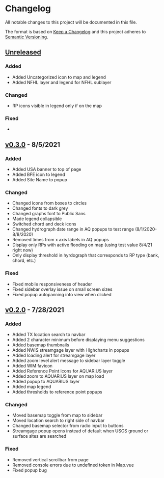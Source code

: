 # Changelog

All notable changes to this project will be documented in this file.

The format is based on [Keep a Changelog](http://keepachangelog.com/en/1.0.0/)
and this project adheres to [Semantic Versioning](http://semver.org/spec/v2.0.0.html).

## [Unreleased](https://github.com/USGS-WiM/Thresholds/tree/dev)

### Added

- Added Uncategorized icon to map and legend
- Added NFHL layer and legend for NFHL sublayer

### Changed

- RP icons visible in legend only if on the map

### Fixed

-

## [v0.3.0](https://github.com/USGS-WiM/Thresholds/releases/tag/v0.3.0) - 8/5/2021

### Added

- Added USA banner to top of page
- Added BFE icon to legend
- Added Site Name to popup

### Changed

- Changed icons from boxes to circles
- Changed fonts to dark grey
- Changed graphs font to Public Sans
- Made legend collapsible
- Switched chord and deck icons
- Changed hydrograph date range in AQ popups to test range (8/1/2020-8/8/2020)
- Removed times from x axis labels in AQ popups
- Display only RPs with active flooding on map (using test value 8/4/21 right now)
- Only display threshold in hyrdograph that corresponds to RP type (bank, chord, etc.)

### Fixed

- Fixed mobile responsiveness of header
- Fixed sidebar overlay issue on small screen sizes
- Fixed popup autopanning into view when clicked

## [v0.2.0](https://github.com/USGS-WiM/Thresholds/releases/tag/v0.2.0) - 7/28/2021

### Added

- Added TX location search to navbar
- Added 2 character minimum before displaying menu suggestions
- Added basemap thumbnails
- Added NWIS streamgage layer with Highcharts in popups
- Added loading alert for streamgage layer
- Added zoom level alert message to sidebar layer toggle
- Added WIM favicon
- Added Reference Point Icons for AQUARIUS layer
- Added zoom to AQUARIUS layer on map load
- Added popup to AQUARIUS layer
- Added map legend
- Added thresholds to reference point popups

### Changed

- Moved basemap toggle from map to sidebar
- Moved location search to right side of navbar
- Changed basemap selector from radio input to buttons
- Streamgage popup opens instead of default when USGS ground or surface sites are searched

### Fixed

- Removed vertical scrollbar from page
- Removed console errors due to undefined token in Map.vue
- Fixed popup bug
